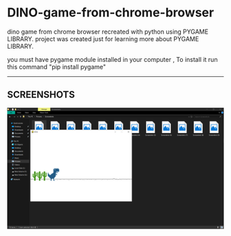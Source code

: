 # DINO-game-from-chrome-browser
dino game from chrome browser recreated  with python using PYGAME LIBRARY.
project was  created just for learning more about PYGAME LIBRARY.

you must have pygame module installed in your computer ,
To install it run this command "pip install pygame"

-----------------------------------------------------
SCREENSHOTS
-----------------------------------------------------
![](screenshots/Screenshot%20(13).png)
